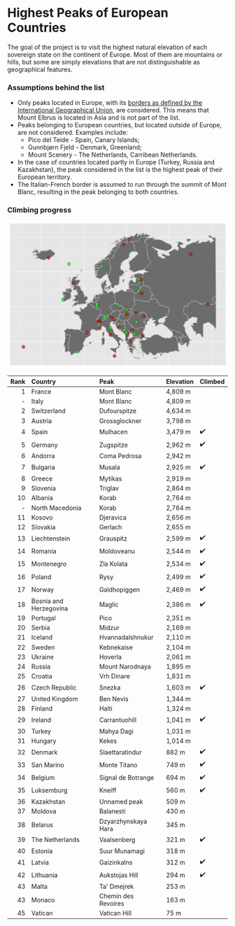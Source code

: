 # Highest Peaks of European Countries

The goal of the project is to visit the highest natural elevation of each sovereign state on the continent of Europe. Most of them are mountains or hills, but some are simply elevations that are not distinguishable as geographical features.

### Assumptions behind the list

* Only peaks located in Europe, with its [borders as defined by the International Geographical Union](https://en.wikipedia.org/wiki/Boundaries_between_the_continents_of_Earth#Europe_and_Asia), are considered. This means that Mount Elbrus is located in Asia and is not part of the list.
* Peaks belonging to European countries, but located outside of Europe, are not considered. Examples include:
    * Pico del Teide - Spain, Canary Islands;
    * Gunnbjørn Fjeld - Denmark, Greenland;
    * Mount Scenery - The Netherlands, Carribean Netherlands.
* In the case of countries located partly in Europe (Turkey, Russia and Kazakhstan), the peak considered in the list is the highest peak of their European territory.
* The Italian-French border is assumed to run through the summit of Mont Blanc, resulting in the peak belonging to both countries.

### Climbing progress

![](img/kge.png)


| Rank|Country                |Peak                       |Elevation |Climbed             |
|----:|:----------------------|:--------------------------|:---------|:-------------------|
|    1|France                 |Mont Blanc                 |4,809 m   |                    |
|    -|Italy                  |Mont Blanc                 |4,809 m   |                    |
|    2|Switzerland            |Dufourspitze               |4,634 m   |                    |
|    3|Austria                |Grossglockner              |3,798 m   |                    |
|    4|Spain                  |Mulhacen                   |3,479 m   | ✔️ |
|    5|Germany                |Zugspitze                  |2,962 m   | ✔️ |
|    6|Andorra                |Coma Pedrosa               |2,942 m   |                    |
|    7|Bulgaria               |Musala                     |2,925 m   | ✔️ |
|    8|Greece                 |Mytikas                    |2,919 m   |                    |
|    9|Slovenia               |Triglav                    |2,864 m   |                    |
|   10|Albania                |Korab                      |2,764 m   |                    |
|    -|North Macedonia        |Korab                      |2,764 m   |                    |
|   11|Kosovo                 |Djeravica                  |2,656 m   |                    |
|   12|Slovakia               |Gerlach                    |2,655 m   |                    |
|   13|Liechtenstein          |Grauspitz                  |2,599 m   | ✔️ |
|   14|Romania                |Moldoveanu                 |2,544 m   | ✔️ |
|   15|Montenegro             |Zla Kolata                 |2,534 m   | ✔️ |
|   16|Poland                 |Rysy                       |2,499 m   | ✔️ |
|   17|Norway                 |Galdhopiggen               |2,469 m   | ✔️ |
|   18|Bosnia and Herzegovina |Maglic                     |2,386 m   | ✔️ |
|   19|Portugal               |Pico                       |2,351 m   |                    |
|   20|Serbia                 |Midzur                     |2,169 m   |                    |
|   21|Iceland                |Hvannadalshnukur           |2,110 m   |                    |
|   22|Sweden                 |Kebnekaise                 |2,104 m   |                    |
|   23|Ukraine                |Hoverla                    |2,061 m   |                    |
|   24|Russia                 |Mount Narodnaya            |1,895 m   |                    |
|   25|Croatia                |Vrh Dinare                 |1,831 m   |                    |
|   26|Czech Republic         |Snezka                     |1,603 m   | ✔️ |
|   27|United Kingdom         |Ben Nevis                  |1,344 m   |                    |
|   28|Finland                |Halti                      |1,324 m   |                    |
|   29|Ireland                |Carrantuohill              |1,041 m   | ✔️ |
|   30|Turkey                 |Mahya Dagi                 |1,031 m   |                    |
|   31|Hungary                |Kekes                      |1,014 m   |                    |
|   32|Denmark                |Slaettaratindur            |882 m     | ✔️ |
|   33|San Marino             |Monte Titano               |749 m     | ✔️ |
|   34|Belgium                |Signal de Botrange         |694 m     | ✔️ |
|   35|Luksemburg             |Kneiff                     |560 m     | ✔️ |
|   36|Kazakhstan             |Unnamed peak               |509 m     |                    |
|   37|Moldova                |Balanesti                  |430 m     |                    |
|   38|Belarus                |Dzyarzhynskaya Hara        |345 m     |                    |
|   39|The Netherlands        |Vaalsenberg                |321 m     | ✔️ |
|   40|Estonia                |Suur Munamagi              |318 m     |                    |
|   41|Latvia                 |Gaizinkalns                |312 m     | ✔️ |
|   42|Lithuania              |Aukstojas Hill             |294 m     | ✔️ |
|   43|Malta                  |Ta' Dmejrek                |253 m     |                    |
|   43|Monaco                 |Chemin des Revoires        |163 m     |                    |
|   45|Vatican                |Vatican Hill               |75 m      |                    |




 


